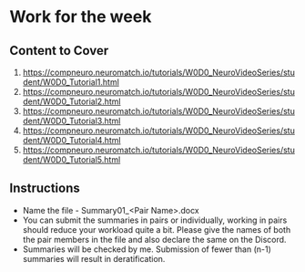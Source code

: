 # Work for the week

## Content to Cover
1. https://compneuro.neuromatch.io/tutorials/W0D0_NeuroVideoSeries/student/W0D0_Tutorial1.html
2. https://compneuro.neuromatch.io/tutorials/W0D0_NeuroVideoSeries/student/W0D0_Tutorial2.html
3. https://compneuro.neuromatch.io/tutorials/W0D0_NeuroVideoSeries/student/W0D0_Tutorial3.html
4. https://compneuro.neuromatch.io/tutorials/W0D0_NeuroVideoSeries/student/W0D0_Tutorial4.html
5. https://compneuro.neuromatch.io/tutorials/W0D0_NeuroVideoSeries/student/W0D0_Tutorial5.html

## Instructions
- Name the file - Summary01_\<Pair Name\>.docx
- You can submit the summaries in pairs or individually, working in pairs should reduce your workload quite a bit. Please give the names of both the pair members in the file and also declare the same on the Discord. 
- Summaries will be checked by me. Submission of fewer than (n-1) summaries will result in deratification.
